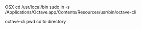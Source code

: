 OSX
cd /usr/local/bin
sudo ln -s /Applications/Octave.app/Contents/Resources/usr/bin/octave-cli

octave-cli
pwd
cd to directory